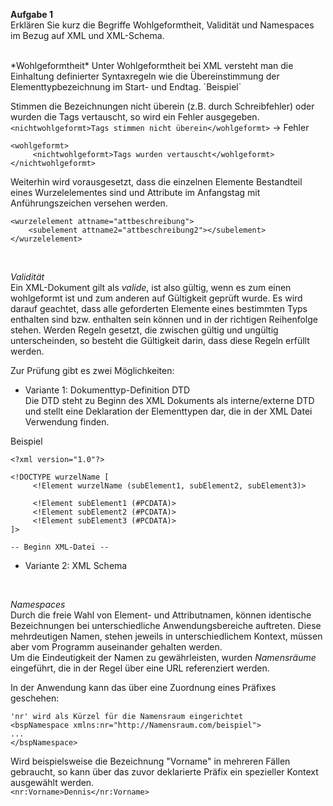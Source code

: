 **Aufgabe 1**  
Erklären Sie kurz die Begriffe Wohlgeformtheit, Validität und Namespaces im Bezug auf XML und XML-Schema.  

<br>
*Wohlgeformtheit*  
Unter Wohlgeformtheit bei XML versteht man die Einhaltung definierter Syntaxregeln wie die Übereinstimmung der Elementtypbezeichnung im Start- und Endtag.  
`<wohlgeformt>Beispiel</wohlgeformt>`  

Stimmen die Bezeichnungen nicht überein (z.B. durch Schreibfehler) oder wurden die Tags vertauscht, so wird ein Fehler ausgegeben.  
`<nichtwohlgeformt>Tags stimmen nicht überein</wohlgeformt>` -> Fehler  

```
<wohlgeformt>  
     <nichtwohlgeformt>Tags wurden vertauscht</wohlgeformt> 
</nichtwohlgeformt>
```   

Weiterhin wird vorausgesetzt, dass die einzelnen Elemente Bestandteil eines Wurzelelementes sind und Attribute im Anfangstag mit Anführungszeichen versehen werden.  

```
<wurzelelement attname="attbeschreibung">
  	<subelement attname2="attbeschreibung2"></subelement>
</wurzelelement>
```


<br>
 
*Validität*  
Ein XML-Dokument gilt als _valide_, ist also gültig, wenn es zum einen wohlgeformt ist und zum anderen auf Gültigkeit geprüft wurde.
Es wird darauf geachtet, dass alle geforderten Elemente eines bestimmten Typs enthalten sind bzw. enthalten sein können und in der richtigen Reihenfolge stehen.
Werden Regeln gesetzt, die zwischen gültig und ungültig unterscheinden, so besteht die Gültigkeit darin, dass diese Regeln erfüllt werden.


Zur Prüfung gibt es zwei Möglichkeiten:  

- Variante 1: Dokumenttyp-Definition DTD  
Die DTD steht zu Beginn des XML Dokuments als interne/externe DTD und stellt eine Deklaration der Elementtypen dar, die in der XML Datei Verwendung finden.  
  
Beispiel  

```
<?xml version="1.0"?>

<!DOCTYPE wurzelName [
     <!Element wurzelName (subElement1, subElement2, subElement3)>  
     
     <!Element subElement1 (#PCDATA)>  
     <!Element subElement2 (#PCDATA)>  
     <!Element subElement3 (#PCDATA)>
]>

-- Beginn XML-Datei --

```

- Variante 2: XML Schema

<br>

*Namespaces*  
Durch die freie Wahl von Element- und Attributnamen, können identische Bezeichnungen bei unterschiedliche Anwendungsbereiche auftreten. 
Diese mehrdeutigen Namen, stehen jeweils in unterschiedlichem Kontext, müssen aber vom Programm auseinander gehalten werden.  
Um die Eindeutigkeit der Namen zu gewährleisten, wurden _Namensräume_ eingeführt, die in der Regel über eine URL referenziert werden.  

In der Anwendung kann das über eine Zuordnung eines Präfixes geschehen:  
```
'nr' wird als Kürzel für die Namensraum eingerichtet
<bspNamespace xmlns:nr="http://Namensraum.com/beispiel">
...
</bspNamespace>
```  
Wird beispielsweise die Bezeichnung "Vorname" in mehreren Fällen gebraucht, 
so kann über das zuvor deklarierte Präfix ein spezieller Kontext ausgewählt werden.  
`<nr:Vorname>Dennis</nr:Vorname>`  
